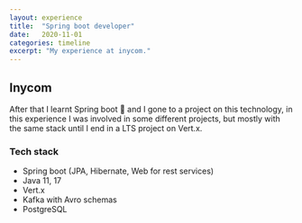 ```yaml
---
layout: experience
title:  "Spring boot developer"
date:   2020-11-01
categories: timeline
excerpt: "My experience at inycom."
---
```


## Inycom

After that I learnt Spring boot 🍃 and I gone to a project on this technology, in this experience I was involved in some different projects, but mostly with the same stack until I end in a LTS project on Vert.x.

### Tech stack
- Spring boot (JPA, Hibernate, Web for rest services)
- Java 11, 17
- Vert.x
- Kafka with Avro schemas
- PostgreSQL
